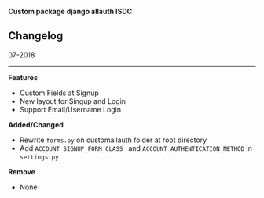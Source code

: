 **Custom package django allauth ISDC**

## Changelog

07-2018

----
**Features**

- Custom Fields at Signup
- New layout for Singup and Login
- Support Email/Username Login

**Added/Changed**

- Rewrite `forms.py` on customallauth folder at root directory
- Add `ACCOUNT_SIGNUP_FORM_CLASS ` and `ACCOUNT_AUTHENTICATION_METHOD` in `settings.py`

**Remove**

- None
